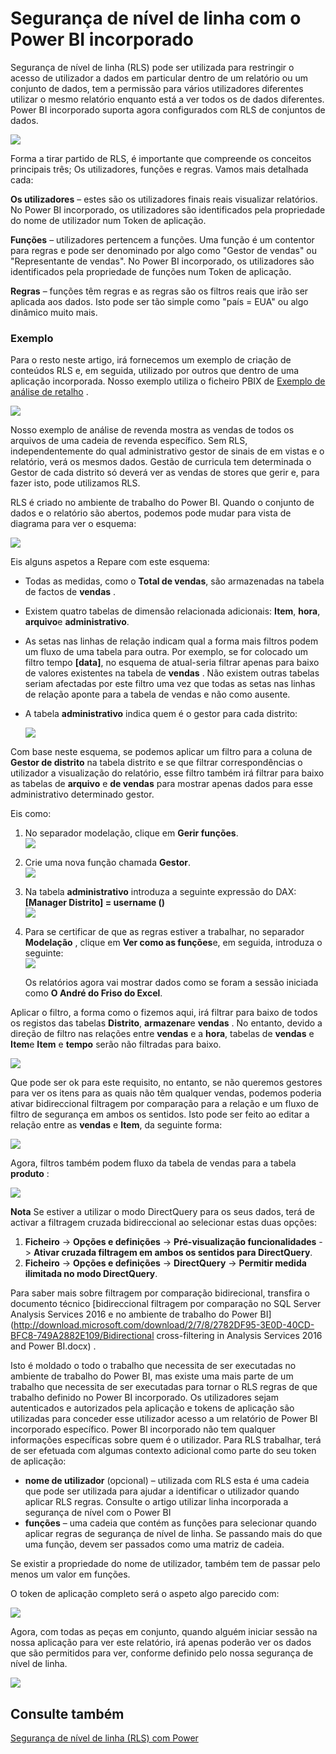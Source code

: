 <properties
   pageTitle="Segurança de nível de linha com o Power BI incorporado"
   description="Obter mais detalhes sobre a segurança de nível de linha com o Power BI incorporado"
   services="power-bi-embedded"
   documentationCenter=""
   authors="guyinacube"
   manager="erikre"
   editor=""
   tags=""/>
<tags
   ms.service="power-bi-embedded"
   ms.devlang="NA"
   ms.topic="article"
   ms.tgt_pltfrm="NA"
   ms.workload="powerbi"
   ms.date="10/04/2016"
   ms.author="asaxton"/>

# <a name="row-level-security-with-power-bi-embedded"></a>Segurança de nível de linha com o Power BI incorporado

Segurança de nível de linha (RLS) pode ser utilizada para restringir o acesso de utilizador a dados em particular dentro de um relatório ou um conjunto de dados, tem a permissão para vários utilizadores diferentes utilizar o mesmo relatório enquanto está a ver todos os de dados diferentes. Power BI incorporado suporta agora configurados com RLS de conjuntos de dados.

![](media\power-bi-embedded-rls\pbi-embedded-rls-flow-1.png)

Forma a tirar partido de RLS, é importante que compreende os conceitos principais três; Os utilizadores, funções e regras. Vamos mais detalhada cada:

**Os utilizadores** – estes são os utilizadores finais reais visualizar relatórios. No Power BI incorporado, os utilizadores são identificados pela propriedade do nome de utilizador num Token de aplicação.

**Funções** – utilizadores pertencem a funções. Uma função é um contentor para regras e pode ser denominado por algo como "Gestor de vendas" ou "Representante de vendas". No Power BI incorporado, os utilizadores são identificados pela propriedade de funções num Token de aplicação.

**Regras** – funções têm regras e as regras são os filtros reais que irão ser aplicada aos dados. Isto pode ser tão simple como "país = EUA" ou algo dinâmico muito mais.

### <a name="example"></a>Exemplo

Para o resto neste artigo, irá fornecemos um exemplo de criação de conteúdos RLS e, em seguida, utilizado por outros que dentro de uma aplicação incorporada. Nosso exemplo utiliza o ficheiro PBIX de [Exemplo de análise de retalho](http://go.microsoft.com/fwlink/?LinkID=780547) .

![](media\power-bi-embedded-rls\pbi-embedded-rls-scenario-2.png)

Nosso exemplo de análise de revenda mostra as vendas de todos os arquivos de uma cadeia de revenda específico. Sem RLS, independentemente do qual administrativo gestor de sinais de em vistas e o relatório, verá os mesmos dados. Gestão de curricula tem determinada o Gestor de cada distrito só deverá ver as vendas de stores que gerir e, para fazer isto, pode utilizamos RLS.

RLS é criado no ambiente de trabalho do Power BI. Quando o conjunto de dados e o relatório são abertos, podemos pode mudar para vista de diagrama para ver o esquema:

![](media\power-bi-embedded-rls\pbi-embedded-rls-diagram-view-3.png)

Eis alguns aspetos a Repare com este esquema:

-   Todas as medidas, como o **Total de vendas**, são armazenadas na tabela de factos de **vendas** .
-   Existem quatro tabelas de dimensão relacionada adicionais: **Item**, **hora**, **arquivo**e **administrativo**.
-   As setas nas linhas de relação indicam qual a forma mais filtros podem um fluxo de uma tabela para outra. Por exemplo, se for colocado um filtro tempo **[data]**, no esquema de atual-seria filtrar apenas para baixo de valores existentes na tabela de **vendas** . Não existem outras tabelas seriam afectadas por este filtro uma vez que todas as setas nas linhas de relação aponte para a tabela de vendas e não como ausente.
-   A tabela **administrativo** indica quem é o gestor para cada distrito:

    ![](media\power-bi-embedded-rls\pbi-embedded-rls-district-table-4.png)

Com base neste esquema, se podemos aplicar um filtro para a coluna de **Gestor de distrito** na tabela distrito e se que filtrar correspondências o utilizador a visualização do relatório, esse filtro também irá filtrar para baixo as tabelas de **arquivo** e **de vendas** para mostrar apenas dados para esse administrativo determinado gestor.

Eis como:

1.  No separador modelação, clique em **Gerir funções**.  
![](media\power-bi-embedded-rls\pbi-embedded-rls-modeling-tab-5.png)

2.  Crie uma nova função chamada **Gestor**.  
![](media\power-bi-embedded-rls\pbi-embedded-rls-manager-role-6.png)

3.  Na tabela **administrativo** introduza a seguinte expressão do DAX: **[Manager Distrito] = username ()**  
![](media\power-bi-embedded-rls\pbi-embedded-rls-manager-role-7.png)

4.  Para se certificar de que as regras estiver a trabalhar, no separador **Modelação** , clique em **Ver como as funções**e, em seguida, introduza o seguinte:  
![](media\power-bi-embedded-rls\pbi-embedded-rls-view-as-roles-8.png)

    Os relatórios agora vai mostrar dados como se foram a sessão iniciada como **O André do Friso do Excel**.

Aplicar o filtro, a forma como o fizemos aqui, irá filtrar para baixo de todos os registos das tabelas **Distrito**, **armazenar**e **vendas** . No entanto, devido a direção de filtro nas relações entre **vendas** e a **hora**, tabelas de **vendas** e **Item**e **Item** e **tempo** serão não filtradas para baixo.

![](media\power-bi-embedded-rls\pbi-embedded-rls-diagram-view-9.png)

Que pode ser ok para este requisito, no entanto, se não queremos gestores para ver os itens para as quais não têm qualquer vendas, podemos poderia ativar bidireccional filtragem por comparação para a relação e um fluxo de filtro de segurança em ambos os sentidos. Isto pode ser feito ao editar a relação entre as **vendas** e **Item**, da seguinte forma:

![](media\power-bi-embedded-rls\pbi-embedded-rls-edit-relationship-10.png)

Agora, filtros também podem fluxo da tabela de vendas para a tabela **produto** :

![](media\power-bi-embedded-rls\pbi-embedded-rls-diagram-view-11.png)

**Nota** Se estiver a utilizar o modo DirectQuery para os seus dados, terá de activar a filtragem cruzada bidireccional ao selecionar estas duas opções:

1.  **Ficheiro** -> **Opções e definições** -> **Pré-visualização funcionalidades** -> **Ativar cruzada filtragem em ambos os sentidos para DirectQuery**.
2.  **Ficheiro** -> **Opções e definições** -> **DirectQuery** -> **Permitir medida ilimitada no modo DirectQuery**.


Para saber mais sobre filtragem por comparação bidirecional, transfira o documento técnico [bidireccional filtragem por comparação no SQL Server Analysis Services 2016 e no ambiente de trabalho do Power BI](http://download.microsoft.com/download/2/7/8/2782DF95-3E0D-40CD-BFC8-749A2882E109/Bidirectional cross-filtering in Analysis Services 2016 and Power BI.docx) .

Isto é moldado o todo o trabalho que necessita de ser executadas no ambiente de trabalho do Power BI, mas existe uma mais parte de um trabalho que necessita de ser executadas para tornar o RLS regras de que trabalho definido no Power BI incorporado. Os utilizadores sejam autenticados e autorizados pela aplicação e tokens de aplicação são utilizadas para conceder esse utilizador acesso a um relatório de Power BI incorporado específico. Power BI incorporado não tem qualquer informações específicas sobre quem é o utilizador. Para RLS trabalhar, terá de ser efetuada com algumas contexto adicional como parte do seu token de aplicação:
-   **nome de utilizador** (opcional) – utilizada com RLS esta é uma cadeia que pode ser utilizada para ajudar a identificar o utilizador quando aplicar RLS regras. Consulte o artigo utilizar linha incorporada a segurança de nível com o Power BI
-   **funções** – uma cadeia que contém as funções para selecionar quando aplicar regras de segurança de nível de linha. Se passando mais do que uma função, devem ser passados como uma matriz de cadeia.

Se existir a propriedade do nome de utilizador, também tem de passar pelo menos um valor em funções.

O token de aplicação completo será o aspeto algo parecido com:

![](media\power-bi-embedded-rls\pbi-embedded-rls-app-token-string-12.png)

Agora, com todas as peças em conjunto, quando alguém iniciar sessão na nossa aplicação para ver este relatório, irá apenas poderão ver os dados que são permitidos para ver, conforme definido pelo nossa segurança de nível de linha.

![](media\power-bi-embedded-rls\pbi-embedded-rls-dashboard-13.png)

## <a name="see-also"></a>Consulte também
[Segurança de nível de linha (RLS) com Power](https://powerbi.microsoft.com/en-us/documentation/powerbi-admin-rls/)
